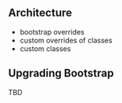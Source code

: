 ## Architecture

- bootstrap overrides
- custom overrides of classes
- custom classes

## Upgrading Bootstrap

TBD

